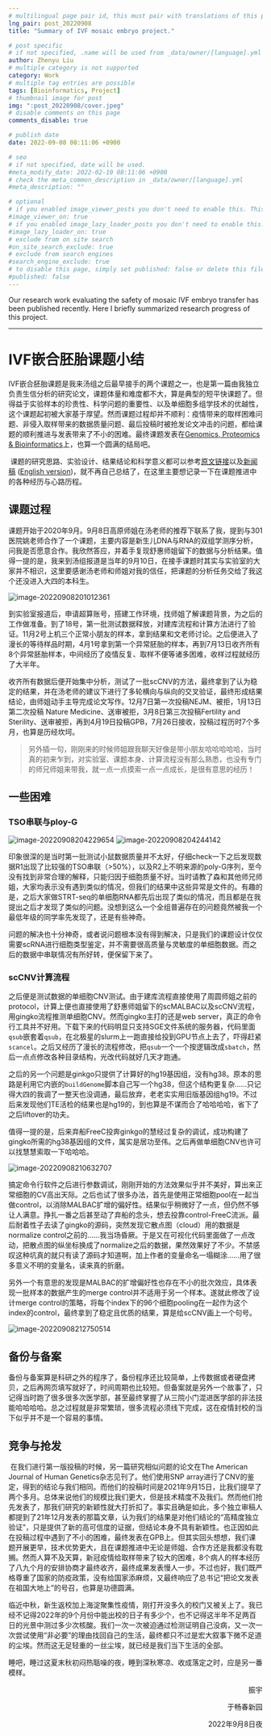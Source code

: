 ```yaml
---
# multilingual page pair id, this must pair with translations of this page. (This name must be unique)
lng_pair: post_20220908
title: "Summary of IVF mosaic embryo project."

# post specific
# if not specified, .name will be used from _data/owner/[language].yml
author: Zhenyu Liu
# multiple category is not supported
category: Work
# multiple tag entries are possible
tags: [Bioinformatics, Project]
# thumbnail image for post
img: ":post_20220908/cover.jpeg"
# disable comments on this page
comments_disable: true

# publish date
date: 2022-09-08 08:11:06 +0900

# seo
# if not specified, date will be used.
#meta_modify_date: 2022-02-10 08:11:06 +0900
# check the meta_common_description in _data/owner/[language].yml
#meta_description: ""

# optional
# if you enabled image_viewer_posts you don't need to enable this. This is only if image_viewer_posts = false
#image_viewer_on: true
# if you enabled image_lazy_loader_posts you don't need to enable this. This is only if image_lazy_loader_posts = false
#image_lazy_loader_on: true
# exclude from on site search
#on_site_search_exclude: true
# exclude from search engines
#search_engine_exclude: true
# to disable this page, simply set published: false or delete this file
#published: false
---
```


<!-- outline-start -->

Our research work evaluating the safety of mosaic IVF embryo transfer has been published recently. Here I briefly summarized research progress of this project.

<!-- outline-end -->

---

# IVF嵌合胚胎课题小结

​		IVF嵌合胚胎课题是我来汤组之后最早接手的两个课题之一，也是第一篇由我独立负责生信分析的研究论文，课题体量和难度都不大，算是典型的短平快课题了。但得益于实验样本的珍贵性、科学问题的重要性、以及单细胞多组学技术的优越性，这个课题起初被大家基于厚望。然而课题过程却并不顺利：疫情带来的取样困难问题、非侵入取样带来的数据质量问题、最后投稿时被抢发论文冲击的问题，都给课题的顺利推进与发表带来了不小的困难。最终课题发表在[Genomics, Proteomics & Bioinformatics](https://www.sciencedirect.com/journal/genomics-proteomics-and-bioinformatics)上，也算一个圆满的结局吧。

​		课题的研究思路、实验设计、结果结论和科学意义都可以参考[原文链接](https://www.sciencedirect.com/science/article/pii/S1672022922000882)以及[新闻稿](https://news.pku.edu.cn/jxky/5ba14dbf1ff4407db5fbe03038dcf19f.htm) ([English version](https://biopic.pku.edu.cn/en/newscenter/scientificupdates/525120.htm))，就不再自己总结了，在这里主要想记录一下在课题推进中的各种经历与心路历程。

## 课题过程

​		课题开始于2020年9月。9月8日高原师姐在汤老师的推荐下联系了我，提到与301医院姚老师合作了一个课题，主要内容是新生儿DNA与RNA的双组学测序分析，问我是否愿意合作。我欣然答应，并着手复现舒惠师姐留下的数据与分析结果。值得一提的是，我来到汤组报道是当年的9月10日，在接手课题时其实与实验室的大家并不相识，这里要感谢汤老师和师姐对我的信任，把课题的分析任务交给了我这个还没进入大四的本科生。

<img src="https://raw.githubusercontent.com/liuzhenyu-yyy/liuzhenyu-yyy.github.io/main/assets/img/posts/post_20220908/image-20220908201012361.png" alt="image-20220908201012361"   >


​		到实验室报道后，申请超算账号，搭建工作环境，找师姐了解课题背景，为之后的工作做准备。到了18号，第一批测试数据释放，对建库流程和计算方法进行了验证。11月2号上机三个正常小朋友的样本，拿到结果和文老师讨论。之后便进入了漫长的等待样品时期，4月1号拿到第一个异常胚胎的样本，再到7月13日收齐所有8个异常胚胎样本，中间经历了疫情反复、取样不便等诸多困难，收样过程就经历了大半年。

​		收齐所有数据后便开始集中分析，测试了一批scCNV的方法，最终拿到了认为稳定的结果，并在汤老师的建议下进行了多轮横向与纵向的交叉验证，最终形成结果结论，由师姐动手主导完成论文写作。12月7日第一次投稿NEJM、被拒，1月13日第二次投稿 Nature Medicine、送审被拒，3月8日第三次投稿Fertility and Sterility、送审被拒，再到4月19日投稿GPB，7月26日接收，投稿过程历时7个多月，也算是历经坎坷。

> 另外插一句，刚刚来的时候师姐跟我聊天好像是带小朋友哈哈哈哈哈，当时真的初来乍到，对实验室、课题本身、计算流程没有那么熟悉，也没有专门的师兄师姐来带我，就一点一点摸索一点一点成长，是很有意思的经历！



## 一些困难

### TSO串联与ploy-G
<img src="https://raw.githubusercontent.com/liuzhenyu-yyy/liuzhenyu-yyy.github.io/main/assets/img/posts/post_20220908/image-20220908204229654.png" alt="image-20220908204229654"   >

<img src="https://raw.githubusercontent.com/liuzhenyu-yyy/liuzhenyu-yyy.github.io/main/assets/img/posts/post_20220908/image-20220908204244142.png" alt="image-20220908204244142"   >

印象很深的是当时第一批测试小鼠数据质量并不太好，仔细check一下之后发现数据R1出现了比较强的TSO串联（>50%），以及R2上不明来源的poly-G序列，至今没有找到非常合理的解释，只能归因于细胞质量不好。当时请教了森和其他师兄师姐，大家均表示没有遇到类似的情况，但我们的结果中这些异常是文件的。有趣的是，之后大家做STRT-seq的单细胞RNA都先后出现了类似的情况，而且都是在我提出之后才发现了类似的问题。没想到这么一个全组普遍存在的问题竟然被我一个最低年级的同学率先发现了，还是有些神奇。

问题的解决也十分神奇，或者说问题根本没有得到解决，只是我们的课题设计仅仅需要scRNA进行细胞类型鉴定，并不需要很高质量与灵敏度的单细胞数据。而之后的数据中串联情况有所好转，便保留下来了。

### scCNV计算流程

​		之后便是测试数据的单细胞CNV测试。由于建库流程直接使用了周圆师姐之前的protocol，计算上便也直接使用了舒惠师姐留下的scMALBAC以及scCNV流程，用gingko流程推测单细胞CNV。然而gingko主打的还是web server，真正的命令行工具并不好用。下载下来的代码明显只支持SGE文件系统的服务器，代码里面`qsub`嵌套着`qsub`，在北极星的slurm上一跑直接给投到GPU节点上去了，吓得赶紧`scancel`。之后又经历了漫长的流程修改，把`qsub`一个一个按逻辑改成`sbatch`，然后一点点修改各种目录结构，光改代码就好几天才跑通。

​		之后的另一个问题是ginkgo只提供了计算好的hg19基因组，没有hg38。原本的思路是利用它内嵌的`buildGenome`脚本自己写一个hg38，但这个结构更复杂……只记得大四的我调了一整天也没调通，最后放弃，老老实实用旧版基因组hg19。不过后来发现他们TE活检的结果也是hg19的，到也算是不谋而合了哈哈哈哈，省下了之后liftover的功夫。

​		值得一提的是，后来弃船FreeC投奔ginkgo的慧经过复杂的调试，成功构建了gingko所需的hg38基因组的文件，属实是居功至伟。之后再做单细胞CNV也许可以找慧慧索取一下哈哈哈。

<img src="https://raw.githubusercontent.com/liuzhenyu-yyy/liuzhenyu-yyy.github.io/main/assets/img/posts/post_20220908/image-20220908210632707.png" alt="image-20220908210632707"   >


​		搞定命令行软件之后进行参数调试，刚刚开始的方法效果似乎并不美好，算出来正常细胞的CV高出天际。之后也试了很多办法，首先是使用正常细胞pool在一起当做control，以消除MALBAC扩增的偏好性。结果似乎稍微好了一点，但仍然不够让人满意。挣扎一番之后甚至动了弃船的念头，想去投靠control-FreeC流派。最后耐着性子去读了gingko的源码，突然发现它散点图（cloud）用的数据是normalize control之前的……我当场昏厥。于是又在可视化代码里面做了一点改动，把散点图的纵坐标换成了normalize之后的数据，果然效果好了不少。不禁感叹这种坑真的就只有读了源码才知道啊，加上作者的变量命名一塌糊涂……用了很多意义不明的变量名，读来真的折磨。

​		另外一个有意思的发现是MALBAC的扩增偏好性也存在不小的批次效应，具体表现一批样本的数据产生的merge control并不适用于另一个样本。遂就此修改了设计merge control的策略，将每个index下的96个细胞pooling在一起作为这个index的control，最终拿到了稳定且优质的结果，算是给scCNV画上一个句号。

<img src="https://raw.githubusercontent.com/liuzhenyu-yyy/liuzhenyu-yyy.github.io/main/assets/img/posts/post_20220908/image-20220908212750514.png" alt="image-20220908212750514"   >

## 备份与备案

​		备份与备案算是科研之外的程序了，备份程序还比较简单，上传数据或者硬盘拷贝，之后再网页填写就好了，时间周期也比较短。但备案就是另外一个故事了，只记得当时跑了很多很多次医学部，甚至最终掌握了从三院小门混进医学部的非法技能哈哈哈哈。总之过程就是非常繁琐，很多流程必须线下完成，这在疫情封校的当下似乎并不是一个容易的事情。

## 竞争与抢发

​		在我们进行第一版投稿的时候，另一篇研究相似问题的论文在The American Journal of Human Genetics杂志见刊了。他们使用SNP array进行了CNV的鉴定，得到的结论与我们相同。而他们的投稿时间是2021年9月15日，比我们提早了两个多月。总体来说他们的规模比我们更大，但是技术精度不及我们。然而他们抢先发表了，那我们研究的新颖性就大打折扣了。事实且确是如此，多个独立审稿人都提到了21年12月发表的那篇文章，认为我们的结果是对他们结论的“高精度独立验证”，只是提供了新的高可信度的证据，但结论本身不具有新颖性。也正因如此在投稿过程中遇到了不小的困难，最终发表在GPB上。但其实回头想想，我们课题开展更早，技术优势更大，且在课题推进中无论是师姐、合作方还是我都没有耽搁。然而人算不及天算，新冠疫情给取样带来了较大的困难，8个病人的样本经历了八九个月的安排协商才最终收齐，最终成果发表慢人一步。不过也好，我们既严格尊重了国家的防疫政策，没有给国家添麻烦，又最终响应了总书记“把论文发表在祖国大地上”的号召，也算是功德圆满。



​		临近中秋，新生返校加上海淀聚集性疫情，刚打开没多久的校门又被关上了。我已经不记得2022年的9个月份中能出校的日子有多少个，也不记得这半年不足两百日的光景中测过多少次核酸。我们一次一次被迫通过检测证明自己没病，又一次一次尝试使用“非必要”的理由找回自己的生活，最终都只不过是宏大叙事下微不足道的尘埃。然而这无足轻重的一丝尘埃，就已经是我们当下生活的全部。

​		睡吧，睡过这夏末秋初闷热聒噪的夜，睡到深秋寒凉、收成落定之时，应是另一番模样。

  <p align="right">振宇</p>

  <p align="right">于畅春新园</p>

  <p align="right">2022年9月8日夜</p>
